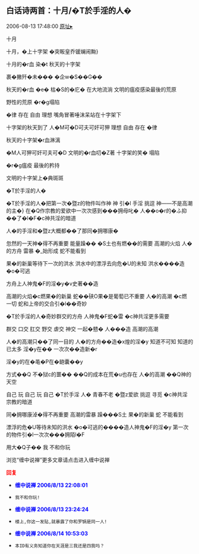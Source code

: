 ## 白话诗两首：十月/�T於手淫的人�
2006-08-13 17:48:00
[原址▸](http://www.fxgan.com/chan_time/2006_07_12/240.htm)



 



 


  十月


 


 十月，&#xfffd;上十字架
    &#xfffd;突畈皇乔锾斓闹黝}


 
   十月的&#xfffd;r血
    染&#xfffd;t
    秋天的十字架


 裹&#xfffd;撇歼&#xfffd;未&#xfffd;&#xfffd;&#xfffd;
    &#xfffd;企w&#xfffd;S&#xfffd;&#xfffd;G&#xfffd;&#xfffd;


 
   秋天的&#xfffd;r血 &#xfffd;е&#xfffd;
    枯&#xfffd;S的&#xfffd;庀&#xfffd;
    在大地流淌
   文明的瘟疫感染最後的荒原


 


 野性的荒原
    &#xfffd;r&#xfffd;g塌陷


 &#xfffd;律 存在 自由 理想
   嘴角冒著唾沫呆站在十字架下


 
   十字架的秋天到了
   人&#xfffd;M可&#xfffd;D可夫可奸可狎
    理想
    自由
    存在
   &#xfffd;律


 秋天的十字架&#xfffd;r血淋漓


 &#xfffd;M人可狎可奸可夫可&#xfffd;D
   文明的&#xfffd;r血叨&#xfffd;Z著
   十字架的笑&#xfffd; 塌陷


 
   &#xfffd;r&#xfffd;g瘟疫 最後的矜持


 文明的十字架上&#xfffd;典斑斑


 


 


  &#xfffd;T於手淫的人&#xfffd;


 


 &#xfffd;T於手淫的人&#xfffd;把第一次&#xfffd;暨z的物件叫作神
   神 引&#xfffd;l 手淫 挑逗 神――不是高潮的主&#xfffd;}
   在&#xfffd;Q作宗教的爱欲中一次次感到&#xfffd;&#xfffd;&#xfffd;拥母叱&#xfffd;
   人&#xfffd;&#xfffd;o&#xfffd;r的&#xfffd;ふ抑&#xfffd;&#xfffd;了&#xfffd;l&#xfffd;F&#xfffd;c神共淫的暗道


 


 人&#xfffd;的手淫和&#xfffd;暨z大概都&#xfffd;&#xfffd;了那同&#xfffd;拥哪康&#xfffd;


 


 忽然的一天神&#xfffd;得不再重要
   能量躁&#xfffd;&#xfffd; &#xfffd;S土也有燃&#xfffd;&#xfffd;的需要
   高潮的火焰 人&#xfffd;的方舟
   雷暴 &#xfffd;_始形成 蛇不能看到


 


 果&#xfffd;的新巢等待下一次的洪水
   洪水中的漂浮去向危&#xfffd;U的未知
   洪水&#xfffd;&#xfffd;&#xfffd;&#xfffd;造 &#xfffd;o&#xfffd;可逃


 方舟上人神鬼&#xfffd;F的淫&#xfffd;y&#xfffd;v史著&#xfffd;&#xfffd;造


 


 高潮的火焰&#xfffd;c燃果&#xfffd;的新巢
   蛇&#xfffd;&#xfffd;硖O果&#xfffd;是葡萄已不重要
   人&#xfffd;的高潮 &#xfffd;c燃 一切
   蛇和上帝的交合引&#xfffd;l&#xfffd;&#xfffd;奇妙


 


 &#xfffd;T於手淫的人&#xfffd;奇妙群交的方舟
 人神鬼&#xfffd;F蛇&#xfffd;雷 &#xfffd;c神共淫更多需要


 群交 口交 肛交 野交 虐交 神交
   一起&#xfffd;戆&#xfffd; 人&#xfffd;&#xfffd;&#xfffd;造 高潮的高潮


 


 人&#xfffd;的高潮只&#xfffd;&#xfffd;了同一目的
   人&#xfffd;的方舟&#xfffd;&#xfffd;造&#xfffd;x煌的淫&#xfffd;y
   知道不可知 知道的已太多
   淫&#xfffd;y在&#xfffd;&#xfffd; 一次次&#xfffd;&#xfffd;造新&#xfffd;r


 
   淫&#xfffd;y的在&#xfffd;黾&#xfffd;P在&#xfffd;龅囊&#xfffd;&#xfffd;y


 方式&#xfffd;&#xfffd;Q 不&#xfffd;狱c的噩&#xfffd;&#xfffd;
   &#xfffd;&#xfffd;Q的成本在荒&#xfffd;u也存在
   人&#xfffd;的高潮 &#xfffd;&#xfffd;Q神的天空


 


 自己 玩 自己 玩 自己
   &#xfffd;T於手淫 人&#xfffd; 青春不老
   &#xfffd;暨z爱欲 挑逗 寻觅
   &#xfffd;c神共淫 宗教的暗道


 
   同&#xfffd;拥哪康淖&#xfffd;得不再重要
   高潮的雷暴 躁&#xfffd;&#xfffd;&#xfffd;S土
   果&#xfffd;的新巢 蛇 不能看到


 漂浮的危&#xfffd;U等待未知的洪水
   &#xfffd;o&#xfffd;可逃的&#xfffd;&#xfffd;&#xfffd;&#xfffd;造人神鬼&#xfffd;F的淫&#xfffd;y
   第一次的物件引&#xfffd;l一次次&#xfffd;&#xfffd;&#xfffd;拥陌l&#xfffd;F


 


 用大&#xfffd;Q子&#xfffd;&#xfffd; 我 不和你玩


 


 


 


 
  浏览“缠中说禅”更多文章请点击进入缠中说禅
 





<font color='red'>**回复**</font>


- <font color='blue'>**缠中说禅 2006/8/13 22:08:01**</font>
- ```
  我不和你玩!
  ```
- <font color='blue'>**缠中说禅 2006/8/13 23:24:24**</font>
- ```
  楼上,你这一发贴,就暴露了你和罗锅是同一人!
  ```
- <font color='blue'>**缠中说禅 2006/8/14 10:53:03**</font>
- ```
  本ID有义务知道你在天涯是三我还是四我吗？
  ```
